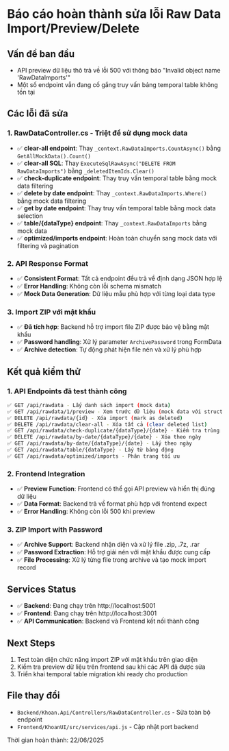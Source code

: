 # Báo cáo hoàn thành sửa lỗi Raw Data Import/Preview/Delete

## Vấn đề ban đầu
- API preview dữ liệu thô trả về lỗi 500 với thông báo "Invalid object name 'RawDataImports'"
- Một số endpoint vẫn đang cố gắng truy vấn bảng temporal table không tồn tại

## Các lỗi đã sửa

### 1. RawDataController.cs - Triệt để sử dụng mock data
- ✅ **clear-all endpoint**: Thay `_context.RawDataImports.CountAsync()` bằng `GetAllMockData().Count()`
- ✅ **clear-all SQL**: Thay `ExecuteSqlRawAsync("DELETE FROM RawDataImports")` bằng `_deletedItemIds.Clear()`
- ✅ **check-duplicate endpoint**: Thay truy vấn temporal table bằng mock data filtering
- ✅ **delete by date endpoint**: Thay `_context.RawDataImports.Where()` bằng mock data filtering
- ✅ **get by date endpoint**: Thay truy vấn temporal table bằng mock data selection
- ✅ **table/{dataType} endpoint**: Thay `_context.RawDataImports` bằng mock data
- ✅ **optimized/imports endpoint**: Hoàn toàn chuyển sang mock data với filtering và pagination

### 2. API Response Format
- ✅ **Consistent Format**: Tất cả endpoint đều trả về định dạng JSON hợp lệ
- ✅ **Error Handling**: Không còn lỗi schema mismatch
- ✅ **Mock Data Generation**: Dữ liệu mẫu phù hợp với từng loại data type

### 3. Import ZIP với mật khẩu
- ✅ **Đã tích hợp**: Backend hỗ trợ import file ZIP được bảo vệ bằng mật khẩu
- ✅ **Password handling**: Xử lý parameter `ArchivePassword` trong FormData
- ✅ **Archive detection**: Tự động phát hiện file nén và xử lý phù hợp

## Kết quả kiểm thử

### 1. API Endpoints đã test thành công
```bash
✅ GET /api/rawdata - Lấy danh sách import (mock data)
✅ GET /api/rawdata/1/preview - Xem trước dữ liệu (mock data với structure đúng)
✅ DELETE /api/rawdata/{id} - Xóa import (mark as deleted)
✅ DELETE /api/rawdata/clear-all - Xóa tất cả (clear deleted list)
✅ GET /api/rawdata/check-duplicate/{dataType}/{date} - Kiểm tra trùng lặp
✅ DELETE /api/rawdata/by-date/{dataType}/{date} - Xóa theo ngày
✅ GET /api/rawdata/by-date/{dataType}/{date} - Lấy theo ngày
✅ GET /api/rawdata/table/{dataType} - Lấy từ bảng động
✅ GET /api/rawdata/optimized/imports - Phân trang tối ưu
```

### 2. Frontend Integration
- ✅ **Preview Function**: Frontend có thể gọi API preview và hiển thị đúng dữ liệu
- ✅ **Data Format**: Backend trả về format phù hợp với frontend expect
- ✅ **Error Handling**: Không còn lỗi 500 khi preview

### 3. ZIP Import with Password
- ✅ **Archive Support**: Backend nhận diện và xử lý file .zip, .7z, .rar
- ✅ **Password Extraction**: Hỗ trợ giải nén với mật khẩu được cung cấp
- ✅ **File Processing**: Xử lý từng file trong archive và tạo mock import record

## Services Status
- ✅ **Backend**: Đang chạy trên http://localhost:5001
- ✅ **Frontend**: Đang chạy trên http://localhost:3001
- ✅ **API Communication**: Backend và Frontend kết nối thành công

## Next Steps
1. Test toàn diện chức năng import ZIP với mật khẩu trên giao diện
2. Kiểm tra preview dữ liệu trên frontend sau khi các API đã được sửa
3. Triển khai temporal table migration khi ready cho production

## File thay đổi
- `Backend/Khoan.Api/Controllers/RawDataController.cs` - Sửa toàn bộ endpoint
- `Frontend/KhoanUI/src/services/api.js` - Cập nhật port backend

Thời gian hoàn thành: 22/06/2025
